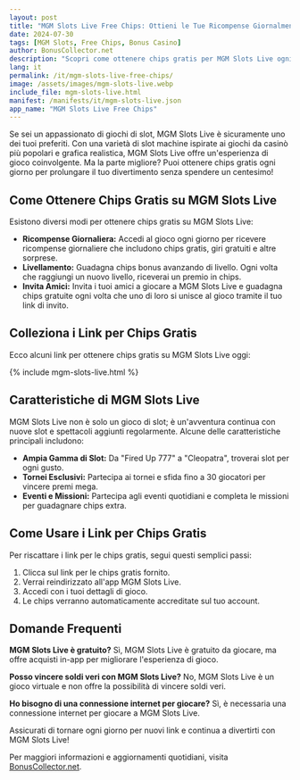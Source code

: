 ```yaml
---
layout: post
title: "MGM Slots Live Free Chips: Ottieni le Tue Ricompense Giornalmente"
date: 2024-07-30
tags: [MGM Slots, Free Chips, Bonus Casino]
author: BonusCollector.net
description: "Scopri come ottenere chips gratis per MGM Slots Live ogni giorno e aumenta le tue possibilità di vincere grandi premi!"
lang: it
permalink: /it/mgm-slots-live-free-chips/
image: /assets/images/mgm-slots-live.webp
include_file: mgm-slots-live.html
manifest: /manifests/it/mgm-slots-live.json
app_name: "MGM Slots Live Free Chips"
---
```


Se sei un appassionato di giochi di slot, MGM Slots Live è sicuramente uno dei tuoi preferiti. Con una varietà di slot machine ispirate ai giochi da casinò più popolari e grafica realistica, MGM Slots Live offre un'esperienza di gioco coinvolgente. Ma la parte migliore? Puoi ottenere chips gratis ogni giorno per prolungare il tuo divertimento senza spendere un centesimo!

## Come Ottenere Chips Gratis su MGM Slots Live

Esistono diversi modi per ottenere chips gratis su MGM Slots Live:

- **Ricompense Giornaliera:** Accedi al gioco ogni giorno per ricevere ricompense giornaliere che includono chips gratis, giri gratuiti e altre sorprese.
- **Livellamento:** Guadagna chips bonus avanzando di livello. Ogni volta che raggiungi un nuovo livello, riceverai un premio in chips.
- **Invita Amici:** Invita i tuoi amici a giocare a MGM Slots Live e guadagna chips gratuite ogni volta che uno di loro si unisce al gioco tramite il tuo link di invito.

## Colleziona i Link per Chips Gratis

Ecco alcuni link per ottenere chips gratis su MGM Slots Live oggi:

{% include mgm-slots-live.html %}

## Caratteristiche di MGM Slots Live

MGM Slots Live non è solo un gioco di slot; è un'avventura continua con nuove slot e spettacoli aggiunti regolarmente. Alcune delle caratteristiche principali includono:

- **Ampia Gamma di Slot:** Da "Fired Up 777" a "Cleopatra", troverai slot per ogni gusto.
- **Tornei Esclusivi:** Partecipa ai tornei e sfida fino a 30 giocatori per vincere premi mega.
- **Eventi e Missioni:** Partecipa agli eventi quotidiani e completa le missioni per guadagnare chips extra.

## Come Usare i Link per Chips Gratis

Per riscattare i link per le chips gratis, segui questi semplici passi:

1. Clicca sul link per le chips gratis fornito.
2. Verrai reindirizzato all'app MGM Slots Live.
3. Accedi con i tuoi dettagli di gioco.
4. Le chips verranno automaticamente accreditate sul tuo account.

## Domande Frequenti

**MGM Slots Live è gratuito?**
Sì, MGM Slots Live è gratuito da giocare, ma offre acquisti in-app per migliorare l'esperienza di gioco.

**Posso vincere soldi veri con MGM Slots Live?**
No, MGM Slots Live è un gioco virtuale e non offre la possibilità di vincere soldi veri.

**Ho bisogno di una connessione internet per giocare?**
Sì, è necessaria una connessione internet per giocare a MGM Slots Live.

Assicurati di tornare ogni giorno per nuovi link e continua a divertirti con MGM Slots Live!

Per maggiori informazioni e aggiornamenti quotidiani, visita [BonusCollector.net](https://bonuscollector.net/it/).